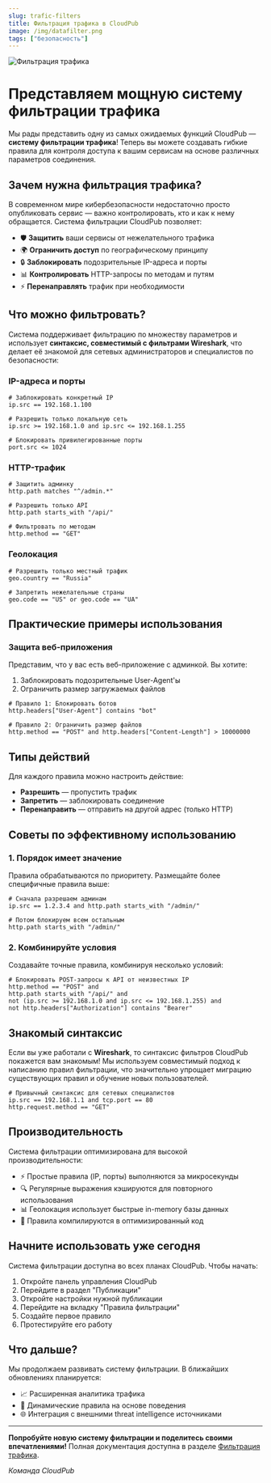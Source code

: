 ```yaml
---
slug: trafic-filters
title: Фильтрация трафика в CloudPub
image: /img/datafilter.png
tags: ["безопасность"]
---
```


![Фильтрация трафика](/img/datafilter.png)

# Представляем мощную систему фильтрации трафика

Мы рады представить одну из самых ожидаемых функций CloudPub — **систему фильтрации трафика**! Теперь вы можете создавать гибкие правила для контроля доступа к вашим сервисам на основе различных параметров соединения.

<!--truncate-->

## Зачем нужна фильтрация трафика?

В современном мире кибербезопасности недостаточно просто опубликовать сервис — важно контролировать, кто и как к нему обращается. Система фильтрации CloudPub позволяет:

- 🛡️ **Защитить** ваши сервисы от нежелательного трафика
- 🌍 **Ограничить доступ** по географическому принципу
- 🔒 **Заблокировать** подозрительные IP-адреса и порты
- 📊 **Контролировать** HTTP-запросы по методам и путям
- ⚡ **Перенаправлять** трафик при необходимости


## Что можно фильтровать?

Система поддерживает фильтрацию по множеству параметров и использует **синтаксис, совместимый с фильтрами Wireshark**, что делает её знакомой для сетевых администраторов и специалистов по безопасности:

### IP-адреса и порты
```
# Заблокировать конкретный IP
ip.src == 192.168.1.100

# Разрешить только локальную сеть
ip.src >= 192.168.1.0 and ip.src <= 192.168.1.255

# Блокировать привилегированные порты
port.src <= 1024
```

### HTTP-трафик
```
# Защитить админку
http.path matches "^/admin.*"

# Разрешить только API
http.path starts_with "/api/"

# Фильтровать по методам
http.method == "GET"
```

### Геолокация
```
# Разрешить только местный трафик
geo.country == "Russia"

# Запретить нежелательные страны
geo.code == "US" or geo.code == "UA"
```

## Практические примеры использования

### Защита веб-приложения

Представим, что у вас есть веб-приложение с админкой. Вы хотите:

1. Заблокировать подозрительные User-Agent'ы
2. Ограничить размер загружаемых файлов

```
# Правило 1: Блокировать ботов
http.headers["User-Agent"] contains "bot"

# Правило 2: Ограничить размер файлов
http.method == "POST" and http.headers["Content-Length"] > 10000000
```

## Типы действий

Для каждого правила можно настроить действие:

- **Разрешить** — пропустить трафик
- **Запретить** — заблокировать соединение
- **Перенаправить** — отправить на другой адрес (только HTTP)

## Советы по эффективному использованию

### 1. Порядок имеет значение
Правила обрабатываются по приоритету. Размещайте более специфичные правила выше:

```
# Сначала разрешаем админам
ip.src == 1.2.3.4 and http.path starts_with "/admin/"

# Потом блокируем всем остальным
http.path starts_with "/admin/"
```

### 2. Комбинируйте условия

Создавайте точные правила, комбинируя несколько условий:

```
# Блокировать POST-запросы к API от неизвестных IP
http.method == "POST" and
http.path starts_with "/api/" and
not (ip.src >= 192.168.1.0 and ip.src <= 192.168.1.255) and
not http.headers["Authorization"] contains "Bearer"
```

## Знакомый синтаксис

Если вы уже работали с **Wireshark**, то синтаксис фильтров CloudPub покажется вам знакомым! Мы используем совместимый подход к написанию правил фильтрации, что значительно упрощает миграцию существующих правил и обучение новых пользователей.

```
# Привычный синтаксис для сетевых специалистов
ip.src == 192.168.1.1 and tcp.port == 80
http.request.method == "GET"
```

## Производительность

Система фильтрации оптимизирована для высокой производительности:

- ⚡ Простые правила (IP, порты) выполняются за микросекунды
- 🔍 Регулярные выражения кэшируются для повторного использования
- 📊 Геолокация использует быстрые in-memory базы данных
- 🚀 Правила компилируются в оптимизированный код

## Начните использовать уже сегодня

Система фильтрации доступна во всех планах CloudPub. Чтобы начать:

1. Откройте панель управления CloudPub
2. Перейдите в раздел "Публикации"
3. Откройте настройки нужной публикации
4. Перейдите на вкладку "Правила фильтрации"
3. Создайте первое правило
4. Протестируйте его работу

## Что дальше?

Мы продолжаем развивать систему фильтрации. В ближайших обновлениях планируется:

- 📈 Расширенная аналитика трафика
- 🔄 Динамические правила на основе поведения
- 🌐 Интеграция с внешними threat intelligence источниками

---

**Попробуйте новую систему фильтрации и поделитесь своими впечатлениями!** Полная документация доступна в разделе [Фильтрация трафика](/filter).

*Команда CloudPub*
